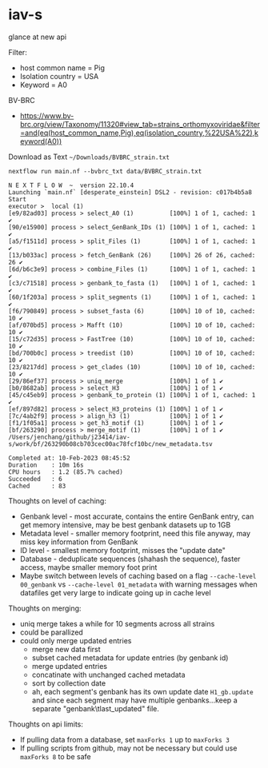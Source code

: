 # iav-s

glance at new api

Filter:

* host common name = Pig
* Isolation country = USA
* Keyword = A0

BV-BRC

* https://www.bv-brc.org/view/Taxonomy/11320#view_tab=strains_orthomyxoviridae&filter=and(eq(host_common_name,Pig),eq(isolation_country,%22USA%22),keyword(A0))

Download as Text `~/Downloads/BVBRC_strain.txt`

```
nextflow run main.nf --bvbrc_txt data/BVBRC_strain.txt

N E X T F L O W  ~  version 22.10.4
Launching `main.nf` [desperate_einstein] DSL2 - revision: c017b4b5a8
Start
executor >  local (1)
[e9/82ad03] process > select_A0 (1)          [100%] 1 of 1, cached: 1 ✔
[90/e15900] process > select_GenBank_IDs (1) [100%] 1 of 1, cached: 1 ✔
[a5/f1511d] process > split_Files (1)        [100%] 1 of 1, cached: 1 ✔
[13/b033ac] process > fetch_GenBank (26)     [100%] 26 of 26, cached: 26 ✔
[6d/b6c3e9] process > combine_Files (1)      [100%] 1 of 1, cached: 1 ✔
[c3/c71518] process > genbank_to_fasta (1)   [100%] 1 of 1, cached: 1 ✔
[60/1f203a] process > split_segments (1)     [100%] 1 of 1, cached: 1 ✔
[f6/790849] process > subset_fasta (6)       [100%] 10 of 10, cached: 10 ✔
[af/070bd5] process > Mafft (10)             [100%] 10 of 10, cached: 10 ✔
[15/c72d35] process > FastTree (10)          [100%] 10 of 10, cached: 10 ✔
[bd/700b0c] process > treedist (10)          [100%] 10 of 10, cached: 10 ✔
[23/8217dd] process > get_clades (10)        [100%] 10 of 10, cached: 10 ✔
[29/86ef37] process > uniq_merge             [100%] 1 of 1 ✔
[b0/8682ab] process > select_H3              [100%] 1 of 1 ✔
[45/c45eb9] process > genbank_to_protein (1) [100%] 1 of 1, cached: 1 ✔
[ef/897d82] process > select_H3_proteins (1) [100%] 1 of 1 ✔
[7c/4ab2f9] process > align_h3 (1)           [100%] 1 of 1 ✔
[f1/1f05a1] process > get_h3_motif (1)       [100%] 1 of 1 ✔
[bf/263290] process > merge_motif (1)        [100%] 1 of 1 ✔
/Users/jenchang/github/j23414/iav-s/work/bf/263290b08cb703cec00ac78fcf10bc/new_metadata.tsv

Completed at: 10-Feb-2023 08:45:52
Duration    : 10m 16s
CPU hours   : 1.2 (85.7% cached)
Succeeded   : 6
Cached      : 83
```

Thoughts on level of caching:

* Genbank level - most accurate, contains the entire GenBank entry, can get memory intensive, may be best genbank datasets up to 1GB
* Metadata level - smaller memory footprint, need this file anyway, may miss key information from GenBank
* ID level - smallest memory footprint, misses the "update date"
* Database - deduplicate sequences (shahash the sequence), faster access, maybe smaller memory foot print
* Maybe switch between levels of caching based on a flag `--cache-level 00_genbank` vs `--cache-level 01_metadata` with warning messages when datafiles get very large to indicate going up in cache level

Thoughts on merging:

* uniq merge takes a while for 10 segments across all strains
* could be parallized
* could only merge updated entries 
  * merge new data first 
  * subset cached metadata for update entries (by genbank id)
  * merge updated entries
  * concatinate with unchanged cached metadata
  * sort by collection date
  * ah, each segment's genbank has its own update date `H1_gb.update` and since each segment may have multiple genbanks...keep a separate "genbank\tlast_updated" file. 

Thoughts on api limits:

* If pulling data from a database, set `maxForks 1` up to `maxForks 3`
* If pulling scripts from github, may not be necessary but could use `maxForks 8` to be safe
